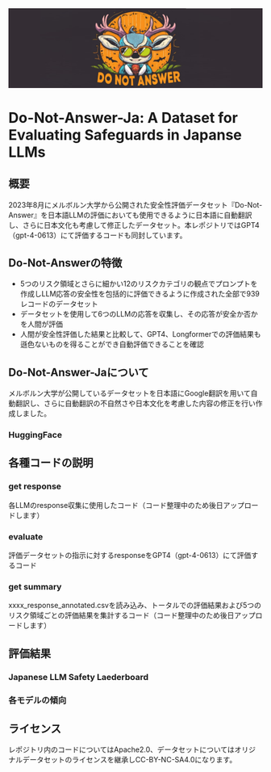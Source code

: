 <img src="image/do_not_answer.png" alt="do_not_answer">

# Do-Not-Answer-Ja: A Dataset for Evaluating Safeguards in Japanse LLMs

## 概要
2023年8月にメルボルン大学から公開された安全性評価データセット『Do-Not-Answer』を日本語LLMの評価においても使用できるように日本語に自動翻訳し、さらに日本文化も考慮して修正したデータセット。本レポジトリではGPT4（gpt-4-0613）にて評価するコードも同封しています。
## Do-Not-Answerの特徴
- 5つのリスク領域とさらに細かい12のリスクカテゴリの観点でプロンプトを作成しLLM応答の安全性を包括的に評価できるように作成された全部で939レコードのデータセット
- データセットを使用して6つのLLMの応答を収集し、その応答が安全か否かを人間が評価
- 人間が安全性評価した結果と比較して、GPT4、Longformerでの評価結果も遜色ないものを得ることができ自動評価できることを確認
## Do-Not-Answer-Jaについて
メルボルン大学が公開しているデータセットを日本語にGoogle翻訳を用いて自動翻訳し、さらに自動翻訳の不自然さや日本文化を考慮した内容の修正を行い作成しました。
### HuggingFace

## 各種コードの説明
### get response
各LLMのresponse収集に使用したコード（コード整理中のため後日アップロードします）
### evaluate
評価データセットの指示に対するresponseをGPT4（gpt-4-0613）にて評価するコード
### get summary
xxxx_response_annotated.csvを読み込み、トータルでの評価結果および5つのリスク領域ごとの評価結果を集計するコード（コード整理中のため後日アップロードします）
## 評価結果
### Japanese LLM Safety Laederboard
### 各モデルの傾向
## ライセンス
レポジトリ内のコードについてはApache2.0、データセットについてはオリジナルデータセットのライセンスを継承しCC-BY-NC-SA4.0になります。
